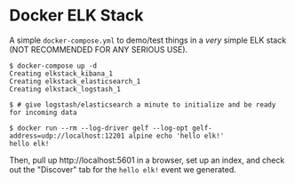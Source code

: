 # Docker ELK Stack

A simple `docker-compose.yml` to demo/test things in a _very_ simple ELK stack (NOT RECOMMENDED FOR ANY SERIOUS USE).

```console
$ docker-compose up -d
Creating elkstack_kibana_1
Creating elkstack_elasticsearch_1
Creating elkstack_logstash_1

$ # give logstash/elasticsearch a minute to initialize and be ready for incoming data

$ docker run --rm --log-driver gelf --log-opt gelf-address=udp://localhost:12201 alpine echo 'hello elk!'
hello elk!
```

Then, pull up http://localhost:5601 in a browser, set up an index, and check out the "Discover" tab for the `hello elk!` event we generated.
